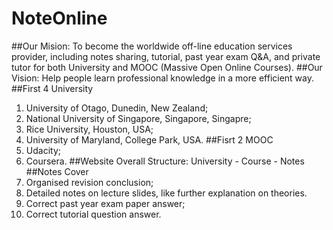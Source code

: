 NoteOnline
==========
##Our Mision:
To become the worldwide off-line education services provider, including notes sharing, tutorial, past year exam Q&A, and private tutor for both University and MOOC (Massive Open Online Courses).
##Our Vision:
Help people learn professional knowledge in a more efficient way.
##First 4 University
1. University of Otago, Dunedin, New Zealand;
2. National University of Singapore, Singapore, Singapre;
3. Rice University, Houston, USA;
4. University of Maryland, College Park, USA.
##Fisrt 2 MOOC
1. Udacity;
2. Coursera.
##Website Overall Structure:
University - Course - Notes
##Notes Cover
1. Organised revision conclusion;
2. Detailed notes on lecture slides, like further explanation on theories. 
3. Correct past year exam paper answer;
4. Correct tutorial question answer.
